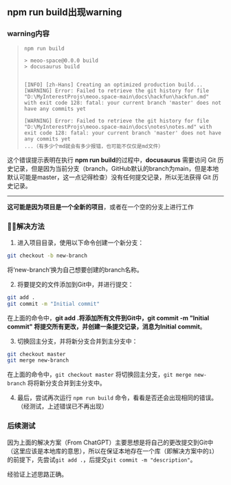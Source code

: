 ## npm run build出现warning

### warning内容

> ```npm
> npm run build
> 
> > meoo-space@0.0.0 build
> > docusaurus build
> 
> 
> [INFO] [zh-Hans] Creating an optimized production build...
> [WARNING] Error: Failed to retrieve the git history for file "D:\MyInterestProjs\meoo.space-main\docs\hackfun\hackfun.md" with exit code 128: fatal: your current branch 'master' does not have any commits yet
> 
> [WARNING] Error: Failed to retrieve the git history for file "D:\MyInterestProjs\meoo.space-main\docs\notes\notes.md" with exit code 128: fatal: your current branch 'master' does not have any commits yet
> ...（有多少个md就会有多少报错，也可能不仅仅是md文件）
> ```

这个错误提示表明在执行 **npm run build**的过程中，**docusaurus** 需要访问 Git 历史记录，但是因为当前分支（branch，GitHub默认的branch为main，但是本地默认可能是master，这一点记得检查）没有任何提交记录，所以无法获得 Git 历史记录。

------

**这可能是因为项目是一个全新的项目**，或者在一个空的分支上进行工作

### 😶‍🌫️解决方法

1. 进入项目目录，使用以下命令创建一个新分支：

```bash
git checkout -b new-branch
```

将‘new-branch’换为自己想要创建的branch名称。

2. 将要提交的文件添加到Git中，并进行提交：

```bash
git add .
git commit -m "Initial commit"
```

在上面的命令中，**git add .**将添加所有文件到Git中，**git commit -m "Initial commit"** 将提交所有更改，并创建一条提交记录，消息为**Initial commit**。

3. 切换回主分支，并将新分支合并到主分支中：

```bash
git checkout master
git merge new-branch
```

在上面的命令中，`git checkout master` 将切换回主分支，`git merge new-branch` 将将新分支合并到主分支中。

4. 最后，尝试再次运行 `npm run build` 命令，看看是否还会出现相同的错误。（经测试，上述错误已不再出现）



### 后续测试

因为上面的解决方案（From ChatGPT）主要思想是将自己的更改提交到Git中（这里应该是本地库的意思），所以在保证本地存在一个库（即解决方案中的`1`）的前提下，先尝试`git add .`，后提交`git commit -m "description"`。

经验证上述思路正确。